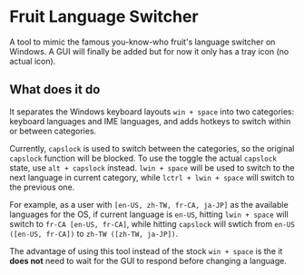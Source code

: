 # Fruit Language Switcher

A tool to mimic the famous you-know-who fruit's language switcher on Windows.
A GUI will finally be added but for now it only has a tray icon (no actual icon).

## What does it do

It separates the Windows keyboard layouts `win + space` into two
categories: keyboard languages and IME languages, and adds hotkeys
to switch within or between categories.

Currently, `capslock` is used to switch between the categories, so the original `capslock` function will be blocked.
To use the toggle the actual `capslock` state, use `alt + capslock` instead.
`lwin + space` will be used to switch to the next language in current category, while `lctrl + lwin + space` will switch to the previous one.

For example, as a user with `[en-US, zh-TW, fr-CA, ja-JP]` as the
available languages for the OS, if current language is `en-US`, hitting `lwin + space` will switch to
`fr-CA [en-US, fr-CA]`, while hitting `capslock` will swtich from `en-US ([en-US, fr-CA])` to `zh-TW ([zh-TW, ja-JP])`.

The advantage of using this tool instead of the stock `win + space` is the it **does not** need to wait for the GUI to respond before changing a language.
